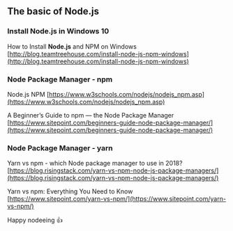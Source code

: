 ## The basic of Node.js

### Install Node.js in Windows 10

How to Install **Node.js** and NPM on Windows
[http://blog.teamtreehouse.com/install-node-js-npm-windows](http://blog.teamtreehouse.com/install-node-js-npm-windows)

### Node Package Manager - npm

Node.js NPM
[https://www.w3schools.com/nodejs/nodejs_npm.asp](https://www.w3schools.com/nodejs/nodejs_npm.asp)

A Beginner’s Guide to npm — the Node Package Manager
[https://www.sitepoint.com/beginners-guide-node-package-manager/](https://www.sitepoint.com/beginners-guide-node-package-manager/)

### Node Package Manager - yarn

Yarn vs npm - which Node package manager to use in 2018?
[https://blog.risingstack.com/yarn-vs-npm-node-js-package-managers/](https://blog.risingstack.com/yarn-vs-npm-node-js-package-managers/)

Yarn vs npm: Everything You Need to Know
[https://www.sitepoint.com/yarn-vs-npm/](https://www.sitepoint.com/yarn-vs-npm/)

Happy nodeeing :+1:
